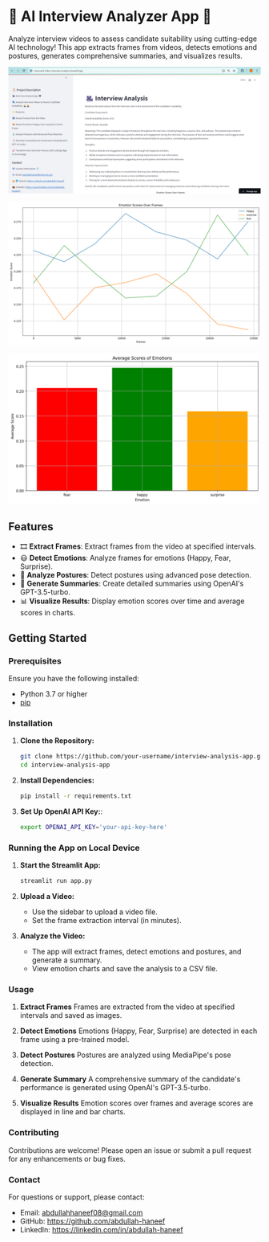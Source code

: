 # 🎥 AI Interview Analyzer App 🤖

Analyze interview videos to assess candidate suitability using cutting-edge AI technology! This app extracts frames from videos, detects emotions and postures, generates comprehensive summaries, and visualizes results.

![Interview Analyzer Screenshot](./screenshot.png)

![Emotions Over Time](./emotions_over_time.png)

![Average Emotion Scores](./average_emotion_scores.png)

## Features

- 🎞️ **Extract Frames**: Extract frames from the video at specified intervals.
- 😃 **Detect Emotions**: Analyze frames for emotions (Happy, Fear, Surprise).
- 🕺 **Analyze Postures**: Detect postures using advanced pose detection.
- 📝 **Generate Summaries**: Create detailed summaries using OpenAI's GPT-3.5-turbo.
- 📊 **Visualize Results**: Display emotion scores over time and average scores in charts.

## Getting Started

### Prerequisites

Ensure you have the following installed:

- Python 3.7 or higher
- [pip](https://pip.pypa.io/en/stable/)

### Installation

1. **Clone the Repository:**
   ```sh
   git clone https://github.com/your-username/interview-analysis-app.git
   cd interview-analysis-app

2. **Install Dependencies:**
   ```sh
   pip install -r requirements.txt

3. **Set Up OpenAI API Key:**:
   ```sh
   export OPENAI_API_KEY='your-api-key-here'

### Running the App on Local Device

1. **Start the Streamlit App:**
   ```sh
   streamlit run app.py

2. **Upload a Video:**
   - Use the sidebar to upload a video file.
   - Set the frame extraction interval (in minutes).
  
3. **Analyze the Video:**
   - The app will extract frames, detect emotions and postures, and generate a summary.
   - View emotion charts and save the analysis to a CSV file.

### Usage

1. **Extract Frames**
   Frames are extracted from the video at specified intervals and saved as images.

2. **Detect Emotions**
   Emotions (Happy, Fear, Surprise) are detected in each frame using a pre-trained model.

3. **Detect Postures**
   Postures are analyzed using MediaPipe's pose detection.

4. **Generate Summary**
   A comprehensive summary of the candidate's performance is generated using OpenAI's GPT-3.5-turbo.

5. **Visualize Results**
   Emotion scores over frames and average scores are displayed in line and bar charts.

### Contributing
  Contributions are welcome! Please open an issue or submit a pull request for any enhancements or bug fixes.

### Contact
  For questions or support, please contact:
  * Email: abdullahhaneef08@gmail.com
  * GitHub: https://github.com/abdullah-haneef
  * LinkedIn: https://linkedin.com/in/abdullah-haneef
